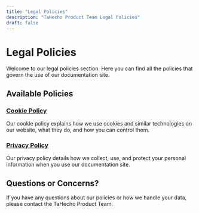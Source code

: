 ```yaml
---
title: "Legal Policies"
description: "TaHecho Product Team Legal Policies"
draft: false
---
```


# Legal Policies

Welcome to our legal policies section. Here you can find all the policies that govern the use of our documentation site.

## Available Policies

### [Cookie Policy](cookie/)
Our cookie policy explains how we use cookies and similar technologies on our website, what they do, and how you can control them.

### [Privacy Policy](privacy/)
Our privacy policy details how we collect, use, and protect your personal information when you use our documentation site.

## Questions or Concerns?

If you have any questions about our policies or how we handle your data, please contact the TaHecho Product Team.
